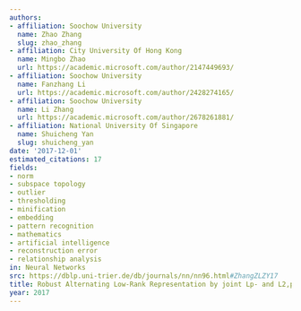 ```yaml
---
authors:
- affiliation: Soochow University
  name: Zhao Zhang
  slug: zhao_zhang
- affiliation: City University Of Hong Kong
  name: Mingbo Zhao
  url: https://academic.microsoft.com/author/2147449693/
- affiliation: Soochow University
  name: Fanzhang Li
  url: https://academic.microsoft.com/author/2428274165/
- affiliation: Soochow University
  name: Li Zhang
  url: https://academic.microsoft.com/author/2678261881/
- affiliation: National University Of Singapore
  name: Shuicheng Yan
  slug: shuicheng_yan
date: '2017-12-01'
estimated_citations: 17
fields:
- norm
- subspace topology
- outlier
- thresholding
- minification
- embedding
- pattern recognition
- mathematics
- artificial intelligence
- reconstruction error
- relationship analysis
in: Neural Networks
src: https://dblp.uni-trier.de/db/journals/nn/nn96.html#ZhangZLZY17
title: Robust Alternating Low-Rank Representation by joint Lp- and L2,p-norm minimization.
year: 2017
---
```

